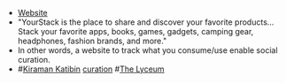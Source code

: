 - [Website](https://yourstack.com/)
- "YourStack is the place to share and discover your favorite products... Stack your favorite apps, books, games, gadgets, camping gear, headphones, fashion brands, and more."
- In other words, a website to track what you consume/use enable social curation.
- #[Kiraman Katibin](<Kiraman Katibin.md>) [curation](<curation.md>) #[The Lyceum](<The Lyceum.md>)
